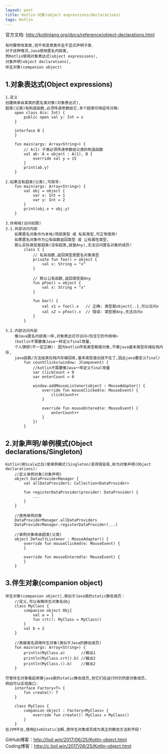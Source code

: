 ```yaml
---
layout: post
title: Kotlin-对象(object expressions/declarations)
tags: Kotlin
---
```

官方文档: http://kotlinlang.org/docs/reference/object-declarations.html
 
    有时要修改某类,但不改变原类并且不显式声明子类.
    对于这种情况,Java使用匿名内部类,
    而Kotlin使用对象表达式(object expressions),
    对象声明(object declarations),
    伴生对象(companion object)

## 1.对象表达式(Object expressions)
    1.定义
    创建继承自某类的匿名类对象(对象表达式),
    超类(父类)有构造函数,必须传递参数给它,多个超类可用逗号分隔:
        open class A(x: Int) {
            public open val y: Int = x
        }

        interface B {            
        }

        fun main(args: Array<String>) {
            // A(1) 子类必须传递参数给父类的构造函数
            val ab: A = object : A(1), B {
                override val y = 15
            }
            print(ab.y)
        }

    2.如果没有超类(父类),可简写:
        fun main(args: Array<String>) {       
            val obj = object {
                var x: Int = 1
                var y: Int = 2
            }
            print(obj.x + obj.y)
        }

    3.作用域(访问权限)
    3.1.外部访问内部
        如果匿名对象作为本地/局部类型 或 私有类型,可正常使用!
        如果匿名对象作为公有函数返回类型 或 公有属性类型,
        那么实际类型是超类(没有超类,就是Any),无法访问匿名对象的成员!
            class C {
                // 私有函数,返回类型是匿名对象类型
                private fun foo() = object {
                    val x: String = "x"
                }

                // 默认公有函数,返回类型是Any
                fun pFoo() = object {
                    val x: String = "x"
                }

                fun bar() {
                    val x1 = foo().x   // 正确: 类型是object{..},可以访问x
                    val x2 = pFoo().x  // 错误: 类型是Any,无法访问x
                }
            }

    3.2.内部访问外部
        像Java匿名内部类一样,对象表达式可访问<包含它的作用域>
        (kotlin不需要像Java一样定义final常量,
        个人猜想(不一定正确): 因为kotlin所有类型都是对象,不像java基本类型存储在栈内存,
        java函数/方法结束后栈内存被回收,基本类型值也就不在了,因此java要定义final)   
            fun countClicks(window: JComponent) {
                //kotlin不需要像Java一样定义final常量
                var clickCount = 0
                var enterCount = 0

                window.addMouseListener(object : MouseAdapter() {
                    override fun mouseClicked(e: MouseEvent) {                         
                        clickCount++
                    }

                    override fun mouseEntered(e: MouseEvent) {
                        enterCount++
                    }
                })           
            }

## 2.对象声明/单例模式(Object declarations/Singleton)
    Kotlin(继Scala之后)使单例模式(Singleton)变得很容易,称为对象声明(Object declarations):
        //定义单例对象(对象声明)
        object DataProviderManager {            
            val allDataProviders: Collection<DataProvider>               

            fun registerDataProvider(provider: DataProvider) {
                ...             
            }
        }

        //使用单例对象
        DataProviderManager.allDataProviders
        DataProviderManager.registerDataProvider(...)

        //单例对象继承超类(父类)
        object DefaultListener : MouseAdapter() {
            override fun mouseClicked(e: MouseEvent) {                
            }

            override fun mouseEntered(e: MouseEvent) {
            }
        }

## 3.伴生对象(companion object)
    伴生对象(companion object),类似于Java类的static静态成员：
        //定义,可以省略伴生对象名Obj
        class MyClass {     
            companion object Obj{
                val a = 1
                fun crt(): MyClass = MyClass()
            }            
            val b = 2
        }
       
        //直接类名调用伴生对象(类似于Java的静态成员)    
        fun main(args: Array<String>) {  
            println(MyClass.a)       //输出1
            println(MyClass.crt().b) //输出2
            println(MyClass.().b)    //输出2
        }

    尽管伴生对象看起来像java类的static静态成员,但它们在运行时仍然是对象成员,    
    例如可以实现接口:
        interface Factory<T> {
            fun create(): T
        }

        class MyClass {
            companion object : Factory<MyClass> {
                override fun create(): MyClass = MyClass()
            }
        }
    在JVM平台,使用@JvmStatic注解,使伴生对象成员成为真正的静态方法和字段！        

GitHub博客：http://lioil.win/2017/06/25/Kotlin-object.html   
Coding博客：http://c.lioil.win/2017/06/25/Kotlin-object.html